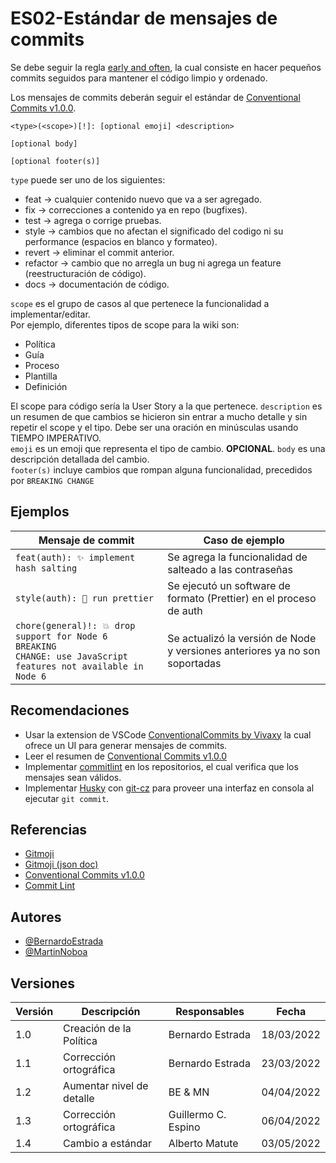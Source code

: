 # ES02-Estándar de mensajes de commits

Se debe seguir la regla [early and often](https://www.worklytics.co/commit-early-push-often/), la cual consiste en hacer pequeños commits seguidos para mantener el código limpio y ordenado.

Los mensajes de commits deberán seguir el estándar de [Conventional Commits v1.0.0](https://www.conventionalcommits.org/en/v1.0.0/#summary).

```text
<type>(<scope>)[!]: [optional emoji] <description>

[optional body]

[optional footer(s)]
```

`type` puede ser uno de los siguientes:
- feat -> cualquier contenido nuevo que va a ser agregado.
- fix -> correcciones a contenido ya en repo (bugfixes).
- test -> agrega o corrige pruebas.
- style -> cambios que no afectan el significado del codigo ni su performance (espacios en blanco y formateo).
- revert -> eliminar el commit anterior.
- refactor -> cambio que no arregla un bug ni agrega un feature (reestructuración de código).
- docs -> documentación de código.

`scope` es el grupo de casos al que pertenece la funcionalidad a implementar/editar.   
 Por ejemplo, diferentes tipos de scope para la wiki son:
- Política 
- Guía
- Proceso
- Plantilla
- Definición

El scope para código sería la User Story a la que pertenece. 
`description` es un resumen de que cambios se hicieron sin entrar a mucho detalle y sin repetir el scope y el tipo. Debe ser una oración en minúsculas usando TIEMPO IMPERATIVO.  
`emoji` es un emoji que representa el tipo de cambio. **OPCIONAL**. 
`body` es una descripción detallada del cambio.  
`footer(s)` incluye cambios que rompan alguna funcionalidad, precedidos por `BREAKING CHANGE`

## Ejemplos

| Mensaje de commit | Caso de ejemplo |
| ----------------- | --------------- |
| `feat(auth): ✨ implement hash salting` | Se agrega la funcionalidad de salteado a las contraseñas |
| `style(auth): 🎨 run prettier` | Se ejecutó un software de formato (Prettier) en el proceso de auth |
| <code>chore(general)!: 💥 drop support for Node 6<br/>BREAKING CHANGE: use JavaScript features not available in Node 6</code> | Se actualizó la versión de Node y versiones anteriores ya no son soportadas |


## Recomendaciones

- Usar la extension de VSCode [ConventionalCommits by Vivaxy](https://marketplace.visualstudio.com/items?itemName=vivaxy.vscode-conventional-commits) la cual ofrece un UI para generar mensajes de commits.
- Leer el resumen de [Conventional Commits v1.0.0](https://www.conventionalcommits.org/en/v1.0.0/#summary)
- Implementar [commitlint](https://commitlint.js.org) en los repositorios, el cual verifica que los mensajes sean válidos.
- Implementar [Husky](https://typicode.github.io/husky) con [git-cz](https://www.npmjs.com/package/git-cz) para proveer una interfaz en consola al ejecutar `git commit`.


## Referencias

- [Gitmoji](https://gitmoji.dev/)
- [Gitmoji (json doc)](https://github.com/carloscuesta/gitmoji/blob/master/src/data/gitmojis.json)
- [Conventional Commits v1.0.0](https://www.conventionalcommits.org/en/v1.0.0)
- [Commit Lint](https://commitlint.js.org/)

## Autores

- [@BernardoEstrada](https://www.github.com/BernardoEstrada)
- [@MartinNoboa](https://www.github.com/MartinNoboa)

## Versiones

| Versión | Descripción                                  | Responsables       | Fecha      |
| ------- | -------------------------------------------- | ----------------   | ---------- |
| 1.0     | Creación de la Política                      | Bernardo Estrada   | 18/03/2022 |
| 1.1     | Corrección ortográfica                       | Bernardo Estrada   | 23/03/2022 |
| 1.2     | Aumentar nivel de detalle                    | BE & MN            | 04/04/2022 |
| 1.3     | Corrección ortográfica                       | Guillermo C. Espino| 06/04/2022 |
| 1.4     | Cambio a estándar                            | Alberto Matute     | 03/05/2022 |